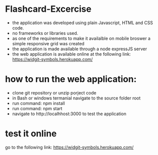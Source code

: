 # Flashcard-Excercise

* the application was developed using plain Javascript, HTML and CSS code.
* no frameworks or libraries used.
* as one of the requirements to make it availalble on mobile broswer a simple responsive grid was created
* the application is made available through a node expressJS server
* the web application is available online at the following link: https://widgit-symbols.herokuapp.com/

# how to run the web application:

* clone git repository or unzip porject code
* in Bash or windows termanial navigate to the source folder root
* run command: npm install
* run command: npm start
* navigate to http://localhhost:3000 to test the application

# test it online

go to the following link: https://widgit-symbols.herokuapp.com/